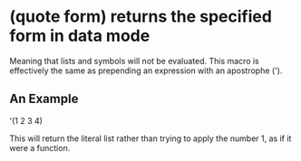 # (quote form) returns the specified form in data mode
Meaning that lists and symbols will not be evaluated.  This macro is effectively the same as prepending an expression with an apostrophe (').

## An Example

  '(1 2 3 4)

This will return the literal list rather than trying to apply the number 1, as if it were a function.
